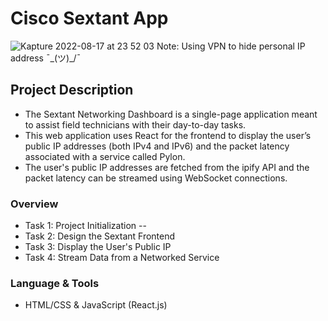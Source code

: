 # Cisco Sextant App 
![Kapture 2022-08-17 at 23 52 03](https://user-images.githubusercontent.com/94224903/185320508-94563001-9d60-4c9a-a2b5-9687e8b08bcb.gif)
Note: Using VPN to hide personal IP address ¯\_(ツ)_/¯
## **Project Description**
- The Sextant Networking Dashboard is a single-page application meant to assist field technicians with their day-to-day tasks. 
- This web application uses React for the frontend to display the user’s public IP addresses (both IPv4 and IPv6) and the packet latency associated with a service called Pylon. 
- The user's public IP addresses are fetched from the ipify API and the packet latency can be streamed using WebSocket connections.

### **Overview**

- Task 1: Project Initialization
--
- Task 2: Design the Sextant Frontend
- Task 3: Display the User's Public IP
- Task 4: Stream Data from a Networked Service

### Language **& Tools**

- HTML/CSS & JavaScript (React.js)

